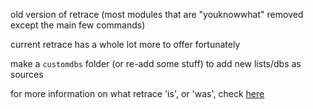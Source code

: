 old version of retrace (most modules that are "youknowwhat" removed except the main few commands)


current retrace has a whole lot more to offer fortunately

make a `customdbs` folder (or re-add some stuff) to add new lists/dbs as sources

for more information on what retrace 'is', or 'was', check [here](https://evan.lat/blogs/writeups/1/)

